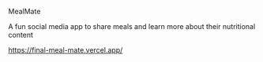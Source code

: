 MealMate

A fun social media app to share meals and learn more about their nutritional content

https://final-meal-mate.vercel.app/
